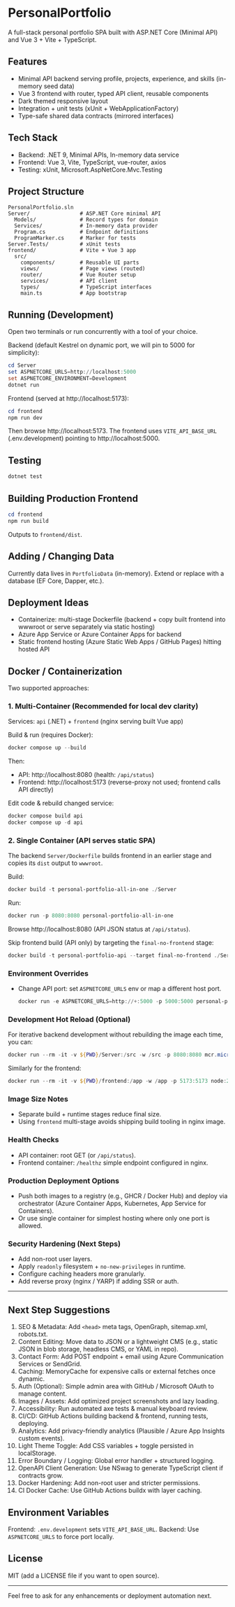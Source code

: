 # PersonalPortfolio

A full-stack personal portfolio SPA built with ASP.NET Core (Minimal API) and Vue 3 + Vite + TypeScript.

## Features
- Minimal API backend serving profile, projects, experience, and skills (in-memory seed data)
- Vue 3 frontend with router, typed API client, reusable components
- Dark themed responsive layout
- Integration + unit tests (xUnit + WebApplicationFactory)
- Type-safe shared data contracts (mirrored interfaces)

## Tech Stack
- Backend: .NET 9, Minimal APIs, In-memory data service
- Frontend: Vue 3, Vite, TypeScript, vue-router, axios
- Testing: xUnit, Microsoft.AspNetCore.Mvc.Testing

## Project Structure
```
PersonalPortfolio.sln
Server/                # ASP.NET Core minimal API
  Models/              # Record types for domain
  Services/            # In-memory data provider
  Program.cs           # Endpoint definitions
  ProgramMarker.cs     # Marker for tests
Server.Tests/          # xUnit tests
frontend/              # Vite + Vue 3 app
  src/
    components/        # Reusable UI parts
    views/             # Page views (routed)
    router/            # Vue Router setup
    services/          # API client
    types/             # TypeScript interfaces
    main.ts            # App bootstrap
```

## Running (Development)
Open two terminals or run concurrently with a tool of your choice.

Backend (default Kestrel on dynamic port, we will pin to 5000 for simplicity):
```powershell
cd Server
set ASPNETCORE_URLS=http://localhost:5000
set ASPNETCORE_ENVIRONMENT=Development
dotnet run
```

Frontend (served at http://localhost:5173):
```powershell
cd frontend
npm run dev
```

Then browse http://localhost:5173. The frontend uses `VITE_API_BASE_URL` (.env.development) pointing to http://localhost:5000.

## Testing
```powershell
dotnet test
```

## Building Production Frontend
```powershell
cd frontend
npm run build
```
Outputs to `frontend/dist`.

## Adding / Changing Data
Currently data lives in `PortfolioData` (in-memory). Extend or replace with a database (EF Core, Dapper, etc.).

## Deployment Ideas
- Containerize: multi-stage Dockerfile (backend + copy built frontend into wwwroot or serve separately via static hosting)
- Azure App Service or Azure Container Apps for backend
- Static frontend hosting (Azure Static Web Apps / GitHub Pages) hitting hosted API

## Docker / Containerization

Two supported approaches:

### 1. Multi-Container (Recommended for local dev clarity)

Services: `api` (.NET) + `frontend` (nginx serving built Vue app)

Build & run (requires Docker):
```powershell
docker compose up --build
```
Then:
- API: http://localhost:8080 (health: `/api/status`)
- Frontend: http://localhost:5173 (reverse-proxy not used; frontend calls API directly)

Edit code & rebuild changed service:
```powershell
docker compose build api
docker compose up -d api
```

### 2. Single Container (API serves static SPA)

The backend `Server/Dockerfile` builds frontend in an earlier stage and copies its `dist` output to `wwwroot`.

Build:
```powershell
docker build -t personal-portfolio-all-in-one ./Server
```
Run:
```powershell
docker run -p 8080:8080 personal-portfolio-all-in-one
```
Browse http://localhost:8080 (API JSON status at `/api/status`).

Skip frontend build (API only) by targeting the `final-no-frontend` stage:
```powershell
docker build -t personal-portfolio-api --target final-no-frontend ./Server
```

### Environment Overrides
- Change API port: set `ASPNETCORE_URLS` env or map a different host port.
  ```powershell
  docker run -e ASPNETCORE_URLS=http://+:5000 -p 5000:5000 personal-portfolio-all-in-one
  ```

### Development Hot Reload (Optional)
For iterative backend development without rebuilding the image each time, you can:
```powershell
docker run --rm -it -v ${PWD}/Server:/src -w /src -p 8080:8080 mcr.microsoft.com/dotnet/sdk:9.0 bash -c "dotnet watch run --urls http://0.0.0.0:8080"
```
Similarly for the frontend:
```powershell
docker run --rm -it -v ${PWD}/frontend:/app -w /app -p 5173:5173 node:22-alpine sh -c "npm install && npm run dev -- --host"
```

### Image Size Notes
- Separate build + runtime stages reduce final size.
- Using `frontend` multi-stage avoids shipping build tooling in nginx image.

### Health Checks
- API container: root GET (or `/api/status`).
- Frontend container: `/healthz` simple endpoint configured in nginx.

### Production Deployment Options
- Push both images to a registry (e.g., GHCR / Docker Hub) and deploy via orchestrator (Azure Container Apps, Kubernetes, App Service for Containers).
- Or use single container for simplest hosting where only one port is allowed.

### Security Hardening (Next Steps)
- Add non-root user layers.
- Apply `readonly` filesystem + `no-new-privileges` in runtime.
- Configure caching headers more granularly.
- Add reverse proxy (nginx / YARP) if adding SSR or auth.

---

## Next Step Suggestions
1. SEO & Metadata: Add `<head>` meta tags, OpenGraph, sitemap.xml, robots.txt.
2. Content Editing: Move data to JSON or a lightweight CMS (e.g., static JSON in blob storage, headless CMS, or YAML in repo).
3. Contact Form: Add POST endpoint + email using Azure Communication Services or SendGrid.
4. Caching: MemoryCache for expensive calls or external fetches once dynamic.
5. Auth (Optional): Simple admin area with GitHub / Microsoft OAuth to manage content.
6. Images / Assets: Add optimized project screenshots and lazy loading.
7. Accessibility: Run automated axe tests & manual keyboard review.
8. CI/CD: GitHub Actions building backend & frontend, running tests, deploying.
9. Analytics: Add privacy-friendly analytics (Plausible / Azure App Insights custom events).
10. Light Theme Toggle: Add CSS variables + toggle persisted in localStorage.
11. Error Boundary / Logging: Global error handler + structured logging.
12. OpenAPI Client Generation: Use NSwag to generate TypeScript client if contracts grow.
13. Docker Hardening: Add non-root user and stricter permissions.
14. CI Docker Cache: Use GitHub Actions buildx with layer caching.

## Environment Variables
Frontend: `.env.development` sets `VITE_API_BASE_URL`.
Backend: Use `ASPNETCORE_URLS` to force port locally.

## License
MIT (add a LICENSE file if you want to open source).

---
Feel free to ask for any enhancements or deployment automation next.
